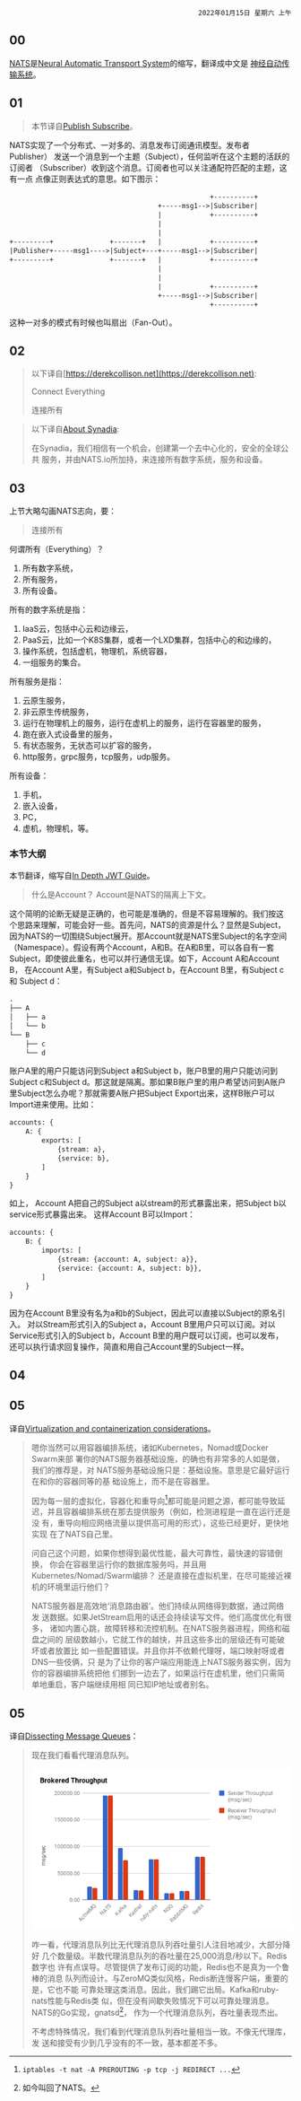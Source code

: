 <div style="text-align: right"><code>2022年01月15日 星期六 上午</code></div>

## 00

[NATS]是[Neural Automatic Transport System]的缩写，翻译成中文是
[神经自动传输系统]。

## 01

> 本节译自[Publish Subscribe]。

NATS实现了一个分布式、一对多的、消息发布订阅通讯模型。发布者Publisher）
发送一个消息到一个主题（Subject），任何监听在这个主题的活跃的订阅者
（Subscriber）收到这个消息。订阅者也可以关注通配符匹配的主题，这有一点
点像正则表达式的意思。如下图示：

```artist
                                                  +----------+
                                     +-----msg1-->|Subscriber|
                                     |            +----------+
                                     |
                                     |
+---------+              +-------+   |            +----------+
|Publisher+-----msg1---->|Subject+---+-----msg1-->|Subscriber|
+---------+              +-------+   |            +----------+
                                     |
                                     |
                                     |            +----------+
                                     +-----msg1-->|Subscriber|
                                                  +----------+

```

这种一对多的模式有时候也叫扇出（Fan-Out）。

## 02

> 以下译自[https://derekcollison.net](https://derekcollison.net):
>
> Connect Everything
>
> 连接所有

> 以下译自[About Synadia](https://synadia.com/#about):
>
> 在Synadia，我们相信有一个机会，创建第一个去中心化的，安全的全球公共
> 服务，并由NATS.io所加持，来连接所有数字系统，服务和设备。

## 03

上节大略勾画NATS志向，要：

> 连接所有

何谓所有（Everything）？
1. 所有数字系统，
2. 所有服务，
3. 所有设备。

所有的数字系统是指：
1. IaaS云，包括中心云和边缘云，
2. PaaS云，比如一个K8S集群，或者一个LXD集群，包括中心的和边缘的，
3. 操作系统，包括虚机，物理机，系统容器，
4. 一组服务的集合。

所有服务是指：
1. 云原生服务，
2. 非云原生传统服务，
3. 运行在物理机上的服务，运行在虚机上的服务，运行在容器里的服务，
4. 跑在嵌入式设备里的服务，
5. 有状态服务，无状态可以扩容的服务，
6. http服务，grpc服务，tcp服务，udp服务。

所有设备：
1. 手机，
2. 嵌入设备，
3. PC，
4. 虚机，物理机，等。

### 本节大纲

本节翻译，缩写自[In Depth JWT Guide](https://docs.nats.io/using-nats/developer/tutorials/jwt)。

> 什么是Account？ Account是NATS的隔离上下文。

这个简明的论断无疑是正确的，也可能是准确的，但是不容易理解的。我们按这
个思路来理解，可能会好一些。首先问，NATS的资源是什么？显然是Subject，
因为NATS的一切围绕Subject展开。那Account就是NATS里Subject的名字空间
（Namespace）。假设有两个Account，A和B。在A和B里，可以各自有一套
Subject，即使彼此重名，也可以并行通信无误。如下，Account A和Account B，
在Account A里，有Subject a和Subject b，在Account B里，有Subject c和
Subject d：

```
.
├── A
│   ├── a
│   └── b
└── B
    ├── c
    └── d
```

账户A里的用户只能访问到Subject a和Subject b，账户B里的用户只能访问到
Subject c和Subject d。那这就是隔离。那如果B账户里的用户希望访问到A账户
里Subject怎么办呢？那就需要A账户把Subject Export出来，这样B账户可以
Import进来使用。比如：

```
accounts: {
    A: {
        exports: [
            {stream: a},
            {service: b},
        ]
    }
}
```

如上， Account A把自己的Subject a以stream的形式暴露出来，把Subject b以
service形式暴露出来。 这样Account B可以Import：

```
accounts: {
    B: {
        imports: [
            {stream: {account: A, subject: a}},
            {service: {account: A, subject: b}},
        ]
    }
}
```

因为在Account B里没有名为a和b的Subject，因此可以直接以Subject的原名引
入。 对以Stream形式引入的Subject a，Account B里用户只可以订阅。对以
Service形式引入的Subject b，Account B里的用户既可以订阅，也可以发布，
还可以执行请求回复操作，简直和用自己Account里的Subject一样。


## 04

<!-- NATS部署 -->

## 05

<!--  -->
译自[Virtualization and containerization considerations]。

> 嗯你当然可以用容器编排系统，诸如Kubernetes，Nomad或Docker Swarm来部
> 署你的NATS服务器基础设施，的确也有非常多的人如是做，我们的推荐是，对
> NATS服务基础设施只是：基础设施。意思是它最好运行在和你的容器同等的基
> 础设施上，而不是在容器里。
>
> 因为每一层的虚拟化，容器化和重导向[^1]都可能是问题之源，都可能导致延
> 迟，并且容器编排系统在那去提供服务（例如，检测进程是一直在运行还是没
> 有，重导向相应网络流量以提供高可用的形式），这些已经更好，更快地实现
> 在了NATS自己里。
> 
> 问自己这个问题，如果你想得到最优性能，最大可靠性，最快速的容错倒换，
> 你会在容器里运行你的数据库服务吗，并且用Kubernetes/Nomad/Swarm编排？
> 还是直接在虚拟机里，在尽可能接近裸机的环境里运行他们？
>
> NATS服务器是高效地‘消息路由器’。他们持续从网络得到数据，通过网络发
> 送数据。如果JetStream启用的话还会持续读写文件。他们高度优化有很多，
> 诸如内置心跳，故障转移和流控机制。在NATS服务器进程，网络和磁盘之间的
> 层级数越小，它就工作的越快，并且这些多出的层级还有可能破坏或者放置比
> 如一些配置错误。并且你并不依赖代理呀，端口映射呀或者DNS一些伎俩，只
> 是为了让你的客户端应用能连上NATS服务器实例，因为你的容器编排系统把他
> 们挪到一边去了，如果运行在虚机里，他们只需简单地重启，客户端继续用相
> 同已知IP地址或者别名。

[^1]: `iptables -t nat -A PREROUTING -p tcp -j REDIRECT ...`

## 05

译自[Dissecting Message Queues]：

> 现在我们看看代理消息队列。
>
> ![](brokered_throughput.png)
>
> 咋一看，代理消息队列比无代理消息队列吞吐量引人注目地减少，大部分降好
> 几个数量级。半数代理消息队列的吞吐量在25,000消息/秒以下。Redis数字也
> 许有点误导。尽管提供了发布订阅的功能，Redis也不是真为一个鲁棒的消息
> 队列而设计。与ZeroMQ类似风格，Redis断连慢客户端，重要的是，它也不能
> 可靠处理这类消息。因此，我们踢它出局。Kafka和ruby-nats性能与Redis类
> 似，但在没有间歇失败情况下可以可靠处理消息。NATS的Go实现，gnatsd[^2]，
> 作为一个代理消息队列，吞吐量表现杰出。
>
> 不考虑特殊情况，我们看到代理消息队列吞吐量相当一致。不像无代理库，发
> 送和接受有少到几乎没有的不一致，基本都差不多。

[^2]: 如今叫回了NATS。

[NATS.io]: https://docs.nats.io
[NATS]: https://nats.io
[Neural Automatic Transport System]: https://docs.nats.io/reference/faq#what-does-the-nats-acronym-stand-for
[神经自动传输系统]: https://docs.nats.io/reference/faq#what-is-nats
[Virtualization and containerization considerations]: https://docs.nats.io/nats-concepts/service_infrastructure#virtualization-and-containerization-considerations
[Dissecting Message Queues]: https://bravenewgeek.com/dissecting-message-queues/
[从开发者的角度比较Kubernetes和Cloud Foundry]:http://dockone.io/article/5679
[Comparing Kubernetes to Pivotal Cloud Foundry A Developer's Perspective]: https://medium.com/@odedia/comparing-kubernetes-to-pivotal-cloud-foundry-a-developers-perspective-6d40a911f257
[Publish Subscribe]: https://docs.nats.io/nats-concepts/core-nats/pubsub
